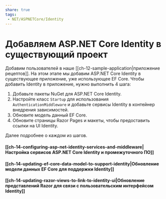 ```yaml
---
share: true
tags:
 - NET/ASPNETCore/Identity
---
```

# Добавляем ASP.NET Core Identity в существующий проект
Добавим пользователей в наше [[ch-12-sample-application|приложение рецептов]].
На этом этапе мы добавим ASP.NET Core Identity в существующее приложение, уже использующее EF Core.
Чтобы добавить Identity в приложение, нужно выполнить 4 шага:
1. Добавьте пакеты NuGet для ASP.NET Core Identity.
2. Настройте класс `Startup` для использования `AuthenticationMiddleware` и добавьте сервисы Identity в контейнер внедрения зависимостей.
3. Обновите модель данный EF Core.
4. Обновите страницы Razor Pages и макеты, чтобы предоставить ссылки на UI Identity.

Далее подробнее о каждом из шагов.
#### [[ch-14-configuring-asp-net-identity-services-and-middleware|Настройка сервисов ASP.NET Core Identity и промежуточного ПО]]
#### [[ch-14-updating-ef-core-data-model-to-support-identity|Обновление модели данных EF Core для поддержки Identity]]
#### [[ch-14-updating-razor-views-to-link-to-identity-ui|Обновление представлений Razor для связи с пользовательским интерфейсом Identity]]